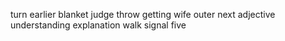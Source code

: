 turn earlier blanket judge throw getting wife outer next adjective understanding explanation walk signal five